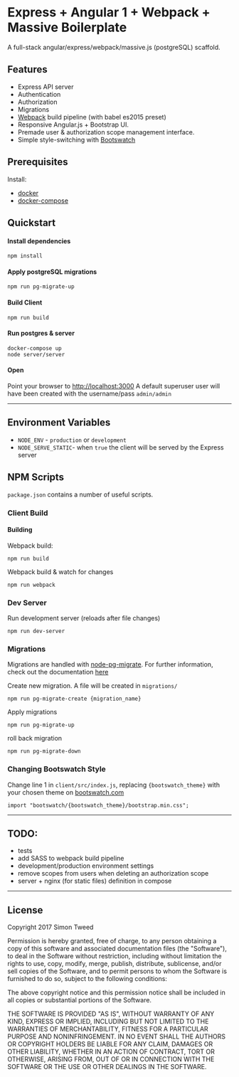 # Express + Angular 1 + Webpack + Massive Boilerplate
A full-stack angular/express/webpack/massive.js (postgreSQL) scaffold.  

## Features
- Express API server
- Authentication
- Authorization
- Migrations
- [Webpack](https://www.npmjs.com/package/webpack) build pipeline (with babel es2015 preset)
- Responsive Angular.js + Bootstrap UI.
- Premade user & authorization scope management interface.
- Simple style-switching with [Bootswatch](https://bootswatch.com/)

## Prerequisites
Install:
- [docker](https://docs.docker.com/engine/installation/)
- [docker-compose](https://docs.docker.com/compose/install/)

## Quickstart
#### Install dependencies
```
npm install
```
#### Apply postgreSQL migrations
```
npm run pg-migrate-up
```
#### Build Client
```
npm run build
```
#### Run postgres & server
```
docker-compose up
node server/server
```
#### Open
Point your browser to [http://localhost:3000](http://localhost:3000)
A default superuser user will have been created with the username/pass `admin/admin`

---

## Environment Variables
- `NODE_ENV` - `production` or `development`
- `NODE_SERVE_STATIC`- when `true` the client will be served by the Express server

## NPM Scripts
`package.json` contains a number of useful scripts.

### Client Build
#### Building
Webpack build:
```
npm run build
```
Webpack build & watch for changes
```
npm run webpack
```
### Dev Server
Run development server (reloads after file changes)
```
npm run dev-server
```
### Migrations
Migrations are handled with [node-pg-migrate](https://www.npmjs.com/package/node-pg-migrate). For further information, check out the documentation [here](https://www.npmjs.com/package/node-pg-migrate)

Create new migration. A file will be created in `migrations/`
```
npm run pg-migrate-create {migration_name}
```

Apply migrations
```
npm run pg-migrate-up
```

roll back migration
```
npm run pg-migrate-down
```

### Changing Bootswatch Style
Change line 1 in `client/src/index.js`, replacing `{bootswatch_theme}` with your chosen theme on [bootswatch.com](https://www.bootswatch.com)
```text
import "bootswatch/{bootswatch_theme}/bootstrap.min.css";
```


---

## TODO:
- tests
- add SASS to webpack build pipeline
- development/production environment settings
- remove scopes from users when deleting an authorization scope
- server + nginx (for static files) definition in compose


---

## License
Copyright 2017 Simon Tweed

Permission is hereby granted, free of charge, to any person obtaining a copy of this software and associated documentation files (the "Software"), to deal in the Software without restriction, including without limitation the rights to use, copy, modify, merge, publish, distribute, sublicense, and/or sell copies of the Software, and to permit persons to whom the Software is furnished to do so, subject to the following conditions:

The above copyright notice and this permission notice shall be included in all copies or substantial portions of the Software.

THE SOFTWARE IS PROVIDED "AS IS", WITHOUT WARRANTY OF ANY KIND, EXPRESS OR IMPLIED, INCLUDING BUT NOT LIMITED TO THE WARRANTIES OF MERCHANTABILITY, FITNESS FOR A PARTICULAR PURPOSE AND NONINFRINGEMENT. IN NO EVENT SHALL THE AUTHORS OR COPYRIGHT HOLDERS BE LIABLE FOR ANY CLAIM, DAMAGES OR OTHER LIABILITY, WHETHER IN AN ACTION OF CONTRACT, TORT OR OTHERWISE, ARISING FROM, OUT OF OR IN CONNECTION WITH THE SOFTWARE OR THE USE OR OTHER DEALINGS IN THE SOFTWARE.
